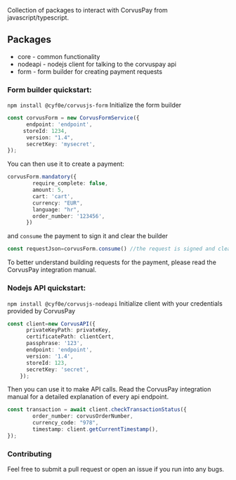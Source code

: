 Collection of packages to interact with CorvusPay from javascript/typescript. 
## Packages
- core - common functionality
- nodeapi - nodejs client for talking to the corvuspay api
- form - form builder for creating payment requests

### Form builder quickstart:
`npm install @cyf0e/corvusjs-form`
Initialize the form builder
```typescript
const corvusForm = new CorvusFormService({ 
      endpoint: 'endpoint',  
     storeId: 1234,  
      version: "1.4",  
      secretKey: 'mysecret',  
});
```
You can then use it to create a payment:
```typescript
corvusForm.mandatory({
        require_complete: false,
        amount: 5,
        cart: 'cart',
        currency: "EUR",
        language: "hr",
        order_number: '123456',
      })
```
and `consume` the payment to sign it and clear the builder
```typescript
const requestJson=corvusForm.consume() //the request is signed and cleared, we can now build another payment
```
To better understand building requests for the payment, please read the CorvusPay integration manual.


### Nodejs API quickstart:
`npm install @cyf0e/corvusjs-nodeapi`
Initialize client with your credentials provided by CorvusPay
```typescript
const client=new CorvusAPI({
      privateKeyPath: privateKey,
      certificatePath: clientCert,
      passphrase: '123',
      endpoint: 'endpoint',
      version: '1.4',
      storeId: 123,
      secretKey: 'secret',
    });
```
Then you can use it to make API calls. Read the CorvusPay integration manual for a detailed explanation of every api endpoint.
```typescript
const transaction = await client.checkTransactionStatus({
        order_number: corvusOrderNumber,
        currency_code: "978",
        timestamp: client.getCurrentTimestamp(),
});
```

### Contributing
Feel free to submit a pull request or open an issue if you run into any bugs.
